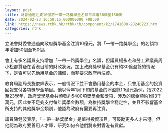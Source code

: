 ```yaml
---
layout: post
title: 財會通過注資10億將一帶一路獎學金名額每年增50個至150個
date: 2024-02-23 16:50:15.000000000 +08:00
link: https://news.rthk.hk/rthk/ch/component/k2/1741608-20240223.htm
categories: rthk
---
```


立法會財委會通過向政府獎學基金注資10億元，將「一帶一路獎學金」的名額每年增加50個至150個。

會上有多名議員支持增加「一帶一路獎學金」名額，但議員楊永杰和勞工界議員周小松都質疑在香港目前的財政狀況，加上政府獎學基金仍有約30億盈餘的情況下，是否可以先動用基金的儲備，而非要求政府再注資。

教育局副局長施俊輝表示，一般情況下並不會動用基金的本金，只會用基金的投資回報支付各項獎學金項目。他以今年1月下旬的基金的淨盈餘1.1億元為例，指2022至23學年，政府獎學基金共頒發約5400項獎學金和獎項，涉及的總金額約1億3千萬元，因此並不足夠支付每年獎學金數額，為維持獎學金穩定性，並且不影響基金所支持的其他獎學金類別，他認為政府有需要再注資。

議員陳健波表示，「一帶一路獎學金」是值得投資項目，可鼓勵更多人才來港。但他認為政府要善用人才庫，研究如何令他們將來對香港有貢獻。
